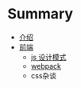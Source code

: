 # Summary

* [介绍](README.md)
* [前端](前端/readmemd.md)
   * [js 设计模式](前端/js设计模式/README.md)
   * [webpack](前端/webpack/README.md)
   * css杂谈

